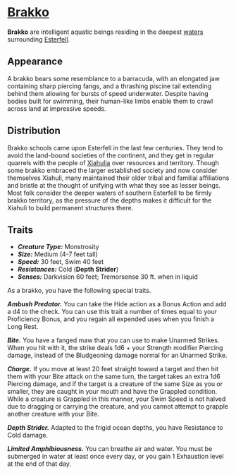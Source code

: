 # [Brakko](https://github.com/mpanighetti/dnd5e-species/blob/main/monstrosities/brakko.md)

**Brakko** are intelligent aquatic beings residing in the deepest [waters](../../../ch-4-esterfell-gazetteer/coasts-of-esterfell) surrounding [Esterfell](../../../ch-4-esterfell-gazetteer/esterfell/).

## Appearance

A brakko bears some resemblance to a barracuda, with an elongated jaw containing sharp piercing fangs, and a thrashing piscine tail extending behind them allowing for bursts of speed underwater. Despite having bodies built for swimming, their human-like limbs enable them to crawl across land at impressive speeds.

## Distribution

Brakko schools came upon Esterfell in the last few centuries. They tend to avoid the land-bound societies of the continent, and they get in regular quarrels with the people of [Xiahulia](../../../ch-2-people-of-mote/societies/xiahulia.md) over resources and territory. Though some brakko embraced the larger established society and now consider themselves Xiahuli, many maintained their older tribal and familial affiliations and bristle at the thought of unifying with what they see as lesser beings. Most folk consider the deeper waters of southern Esterfell to be firmly brakko territory, as the pressure of the depths makes it difficult for the Xiahuli to build permanent structures there.

## Traits

- _**Creature Type:**_ Monstrosity
- _**Size:**_ Medium (4-7 feet tall)
- _**Speed:**_ 30 feet, Swim 40 feet
- _**Resistances:**_ Cold (**Depth Strider**)
- _**Senses:**_ Darkvision 60 feet; Tremorsense 30 ft. when in liquid

As a brakko, you have the following special traits.

_**Ambush Predator.**_ You can take the Hide action as a Bonus Action and add a d4 to the check. You can use this trait a number of times equal to your Proficiency Bonus, and you regain all expended uses when you finish a Long Rest.

_**Bite.**_ You have a fanged maw that you can use to make Unarmed Strikes. When you hit with it, the strike deals 1d6 + your Strength modifier Piercing damage, instead of the Bludgeoning damage normal for an Unarmed Strike.

_**Charge.**_ If you move at least 20 feet straight toward a target and then hit them with your Bite attack on the same turn, the target takes an extra 1d6 Piercing damage, and if the target is a creature of the same Size as you or smaller, they are caught in your mouth and have the Grappled condition. While a creature is Grappled in this manner, your Swim Speed is not halved due to dragging or carrying the creature, and you cannot attempt to grapple another creature with your Bite.

_**Depth Strider.**_ Adapted to the frigid ocean depths, you have Resistance to Cold damage.

_**Limited Amphibiousness.**_ You can breathe air and water. You must be submerged in water at least once every day, or you gain 1 Exhaustion level at the end of that day.
